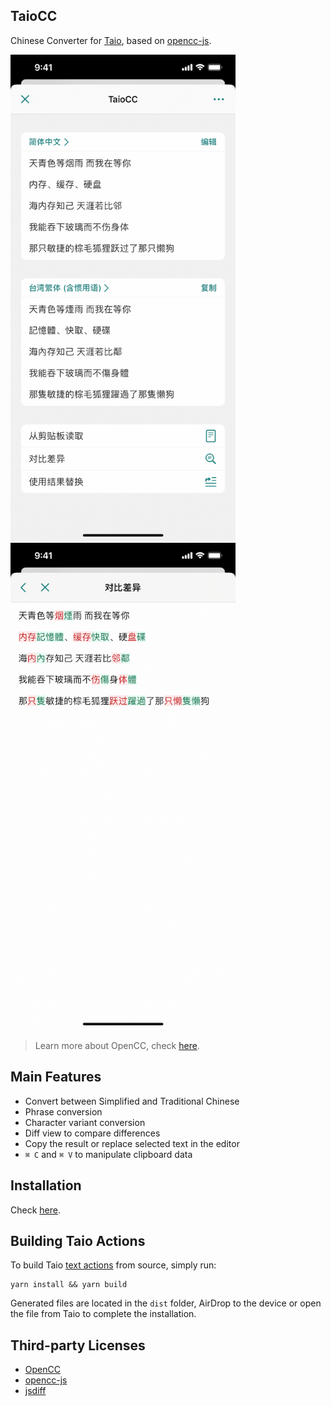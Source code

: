 ## TaioCC

Chinese Converter for [Taio](https://taio.app), based on [opencc-js](https://github.com/nk2028/opencc-js).

<img src="https://github.com/cyanzhong/TaioCC/raw/main/screenshots/IMG_1.PNG" width="360" alt="TaioCC"/>

<img src="https://github.com/cyanzhong/TaioCC/raw/main/screenshots/IMG_2.PNG" width="360" alt="Review Diffs"/>

> Learn more about OpenCC, check [here](https://github.com/BYVoid/OpenCC).

## Main Features

- Convert between Simplified and Traditional Chinese
- Phrase conversion
- Character variant conversion
- Diff view to compare differences
- Copy the result or replace selected text in the editor
- `⌘ C` and `⌘ V` to manipulate clipboard data

## Installation

Check [here](https://actions.taio.app/#/utility?id=taiocc).

## Building Taio Actions

To build Taio [text actions](https://docs.taio.app/#/quick-start/actions) from source, simply run:

```
yarn install && yarn build
```

Generated files are located in the `dist` folder, AirDrop to the device or open the file from Taio to complete the installation.

## Third-party Licenses

- [OpenCC](https://github.com/BYVoid/OpenCC/blob/master/LICENSE)
- [opencc-js](https://github.com/nk2028/opencc-js/blob/main/LICENSE)
- [jsdiff](https://github.com/kpdecker/jsdiff/blob/master/LICENSE)